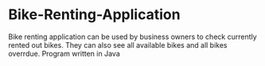 # Bike-Renting-Application
Bike renting application can be used by business owners to check currently rented out bikes. They can also see all available bikes and all bikes overrdue. Program written in Java
